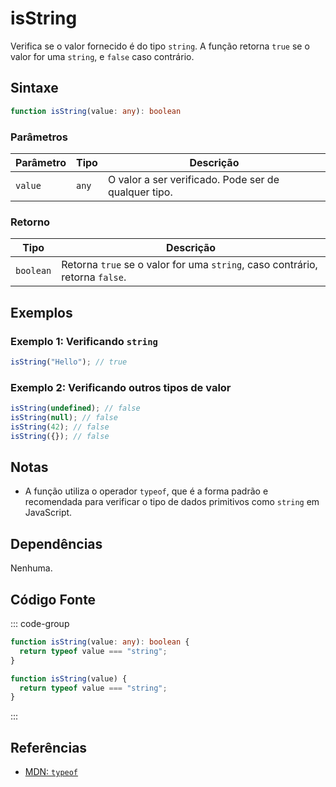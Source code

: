 # isString  
Verifica se o valor fornecido é do tipo `string`. A função retorna `true` se o valor for uma `string`, e `false` caso contrário.

## Sintaxe
```typescript
function isString(value: any): boolean
```

### Parâmetros

| Parâmetro | Tipo      | Descrição                               |
|-----------|-----------|-----------------------------------------|
| `value`   | `any`     | O valor a ser verificado. Pode ser de qualquer tipo. |

### Retorno

| Tipo     | Descrição                                  |
|----------|--------------------------------------------|
| `boolean`| Retorna `true` se o valor for uma `string`, caso contrário, retorna `false`. |

## Exemplos

### Exemplo 1: Verificando `string`
```typescript
isString("Hello"); // true
```

### Exemplo 2: Verificando outros tipos de valor
```typescript
isString(undefined); // false
isString(null); // false
isString(42); // false
isString({}); // false
```

## Notas
- A função utiliza o operador `typeof`, que é a forma padrão e recomendada para verificar o tipo de dados primitivos como `string` em JavaScript.

## Dependências
Nenhuma.

## Código Fonte
::: code-group

```typescript
function isString(value: any): boolean {
  return typeof value === "string";
}
```

```javascript
function isString(value) {
  return typeof value === "string";
}
```
:::

## Referências
- [MDN: `typeof`](https://developer.mozilla.org/en-US/docs/Web/JavaScript/Reference/Operators/typeof)